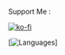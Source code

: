 Support Me :

[![ko-fi](https://ko-fi.com/img/githubbutton_sm.svg)](https://ko-fi.com/puemmth)

[![Languages](https://github-readme-stats.vercel.app/api/top-langs/?username=puemmth&layout=compact&langs_count=10&hide_border=true&custom_title=Languages&bg_color=fff)]
